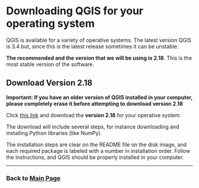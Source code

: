 
# Downloading QGIS for your operating system


QGIS is available for a variety of operative systems. The latest version QGIS is 3.4 but, since this is the latest release sometimes it can be unstable.

**The recommended and the version that we will be using is 2.18**. This is the  most stable version of the software.

## Download Version 2.18

**Important: If you have an older version of QGIS installed in your computer, please completely erase it before attempting to download version 2.18**

Click [this link](https://qgis.org/en/site/forusers/download.html) and download the **version 2.18** for your operative system.

The download will include several steps, for instance downloading and installing Python libraries (like NumPy).

The installation steps are clear on the README file on the disk image, and each required package is labeled with a number in installation order. Follow the instructions, and QGIS should be properly installed in your computer.

---
### Back to [Main Page](https://mushimu.github.io/qgis-tutorial/)
